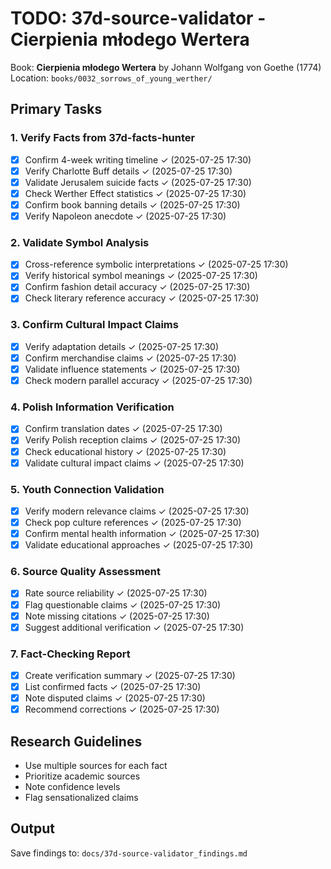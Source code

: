 # TODO: 37d-source-validator - Cierpienia młodego Wertera

Book: **Cierpienia młodego Wertera** by Johann Wolfgang von Goethe (1774)  
Location: `books/0032_sorrows_of_young_werther/`

## Primary Tasks

### 1. Verify Facts from 37d-facts-hunter
- [x] Confirm 4-week writing timeline ✓ (2025-07-25 17:30)
- [x] Verify Charlotte Buff details ✓ (2025-07-25 17:30)
- [x] Validate Jerusalem suicide facts ✓ (2025-07-25 17:30)
- [x] Check Werther Effect statistics ✓ (2025-07-25 17:30)
- [x] Confirm book banning details ✓ (2025-07-25 17:30)
- [x] Verify Napoleon anecdote ✓ (2025-07-25 17:30)

### 2. Validate Symbol Analysis
- [x] Cross-reference symbolic interpretations ✓ (2025-07-25 17:30)
- [x] Verify historical symbol meanings ✓ (2025-07-25 17:30)
- [x] Confirm fashion detail accuracy ✓ (2025-07-25 17:30)
- [x] Check literary reference accuracy ✓ (2025-07-25 17:30)

### 3. Confirm Cultural Impact Claims
- [x] Verify adaptation details ✓ (2025-07-25 17:30)
- [x] Confirm merchandise claims ✓ (2025-07-25 17:30)
- [x] Validate influence statements ✓ (2025-07-25 17:30)
- [x] Check modern parallel accuracy ✓ (2025-07-25 17:30)

### 4. Polish Information Verification
- [x] Confirm translation dates ✓ (2025-07-25 17:30)
- [x] Verify Polish reception claims ✓ (2025-07-25 17:30)
- [x] Check educational history ✓ (2025-07-25 17:30)
- [x] Validate cultural impact claims ✓ (2025-07-25 17:30)

### 5. Youth Connection Validation
- [x] Verify modern relevance claims ✓ (2025-07-25 17:30)
- [x] Check pop culture references ✓ (2025-07-25 17:30)
- [x] Confirm mental health information ✓ (2025-07-25 17:30)
- [x] Validate educational approaches ✓ (2025-07-25 17:30)

### 6. Source Quality Assessment
- [x] Rate source reliability ✓ (2025-07-25 17:30)
- [x] Flag questionable claims ✓ (2025-07-25 17:30)
- [x] Note missing citations ✓ (2025-07-25 17:30)
- [x] Suggest additional verification ✓ (2025-07-25 17:30)

### 7. Fact-Checking Report
- [x] Create verification summary ✓ (2025-07-25 17:30)
- [x] List confirmed facts ✓ (2025-07-25 17:30)
- [x] Note disputed claims ✓ (2025-07-25 17:30)
- [x] Recommend corrections ✓ (2025-07-25 17:30)

## Research Guidelines
- Use multiple sources for each fact
- Prioritize academic sources
- Note confidence levels
- Flag sensationalized claims

## Output
Save findings to: `docs/37d-source-validator_findings.md`